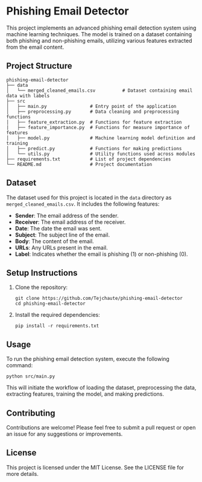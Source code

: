 # Phishing Email Detector

This project implements an advanced phishing email detection system using machine learning techniques. The model is trained on a dataset containing both phishing and non-phishing emails, utilizing various features extracted from the email content.

## Project Structure

```
phishing-email-detector
├── data
│   └── merged_cleaned_emails.csv          # Dataset containing email data with labels
├── src
│   ├── main.py                # Entry point of the application
│   ├── preprocessing.py       # Data cleaning and preprocessing functions
│   ├── feature_extraction.py  # Functions for feature extraction
|   ├── feature_importance.py  # Functions for measure importance of features
│   ├── model.py               # Machine learning model definition and training
│   ├── predict.py             # Functions for making predictions
│   └── utils.py               # Utility functions used across modules
├── requirements.txt           # List of project dependencies
└── README.md                  # Project documentation
```

## Dataset

The dataset used for this project is located in the `data` directory as `merged_cleaned_emails.csv`. It includes the following features:
- **Sender**: The email address of the sender.
- **Receiver**: The email address of the receiver.
- **Date**: The date the email was sent.
- **Subject**: The subject line of the email.
- **Body**: The content of the email.
- **URLs**: Any URLs present in the email.
- **Label**: Indicates whether the email is phishing (1) or non-phishing (0).

## Setup Instructions

1. Clone the repository:
   ```
   git clone https://github.com/Tejchaute/phishing-email-detector
   cd phishing-email-detector
   ```

2. Install the required dependencies:
   ```
   pip install -r requirements.txt
   ```

## Usage

To run the phishing email detection system, execute the following command:
```
python src/main.py
```

This will initiate the workflow of loading the dataset, preprocessing the data, extracting features, training the model, and making predictions.

## Contributing

Contributions are welcome! Please feel free to submit a pull request or open an issue for any suggestions or improvements.

## License

This project is licensed under the MIT License. See the LICENSE file for more details.